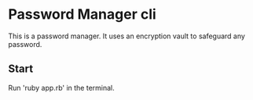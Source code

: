 # Password Manager cli

This is a password manager. It uses an encryption vault to safeguard any password.

## Start
Run 'ruby app.rb' in the terminal.


